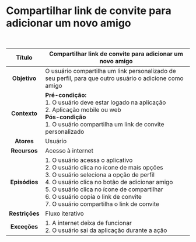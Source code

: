# Compartilhar link de convite para adicionar um novo amigo

$~$

|   **Título**   | Compartilhar link de convite para adicionar um novo amigo                                                                                                                                                                                                                                                                           |
| :------------: | ----------------------------------------------------------------------------------------------------------------------------------------------------------------------------------------------------------------------------------------------------------------------------------------------------------------------------------- |
|  **Objetivo**  | O usuário compartilha um link personalizado de seu perfil, para que outro usuário o adicione como amigo                                                                                                                                                                                                                             |
|  **Contexto**  | **Pré-condição:** <br/> 1. O usuário deve estar logado na aplicação <br/> 2. Aplicação mobile ou web <br/> **Pós-condição** <br/> 1. O usuário compartilha um link de convite personalizado                                                                                                                                         |
|   **Atores**   | Usuário                                                                                                                                                                                                                                                                                                                             |
|  **Recursos**  | Acesso à internet                                                                                                                                                                                                                                                                                                                   |
| **Episódios**  | 1. O usuário acessa o aplicativo <br/> 2. O usuário clica no ícone de mais opções <br/> 3. O usuário seleciona a opção de perfil <br/> 4. O usuário clica no botão de adicionar amigo <br/> 5. O usuário clica no ícone de compartilhar <br/> 6. O usuário copia o link de convite <br/> 7. O usuário compartilha o link de convite |
| **Restrições** | Fluxo iterativo                                                                                                                                                                                                                                                                                                                     |
|  **Exceções**  | 1. A internet deixa de funcionar <br/> 2. O usuário sai da aplicação durante a ação <br/>                                                                                                                                                                                                                                           |
